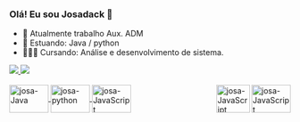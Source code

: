 ### Olá! Eu sou Josadack 👋



- 🔭 Atualmente trabalho Aux. ADM
- 🌱 Estuando: Java / python
- 👨🏽‍💻 Cursando: Análise e desenvolvimento de sistema.


<div>
  <a href="https://">
  <img heigth="180cm" src="https://github-readme-stats.vercel.app/api?username=Josadack&show_icons=true&theme=dark&inclaude_ali_commits=true&count_private=true"/>
    <img heigth="180cm" src="https://github-readme-stats.vercel.app/api/top-langs/?username=Josadack&layout=compact&langs_count=16&theme=dark"/>
</div>
  
  <div style="display inline_black"><br>
    <img align="center" alt="josa-Java" height="50" width="70" src ="https://marcas-logos.net/wp-content/uploads/2020/11/Java-logo.png">
     <img align="center" alt="josa-python" height="50" width="70" src ="https://www.python.org/static/community_logos/python-logo-generic.svg">
      <img align="center" alt="josa-JavaScript" height="50" width="70" src ="https://marcas-logos.net/wp-content/uploads/2020/11/JavaScript-logo.png">
       <img align="right" alt="josa-JavaScript" height="50" width="70" src ="https://www.w3.org/html/logo/downloads/HTML5_Logo_512.png">
        <img align="right" alt="josa-JavaScript" height="50" width="60" src ="https://logodownload.org/wp-content/uploads/2017/04/css-3-logo-2.png">
  </div>
  
  ##
